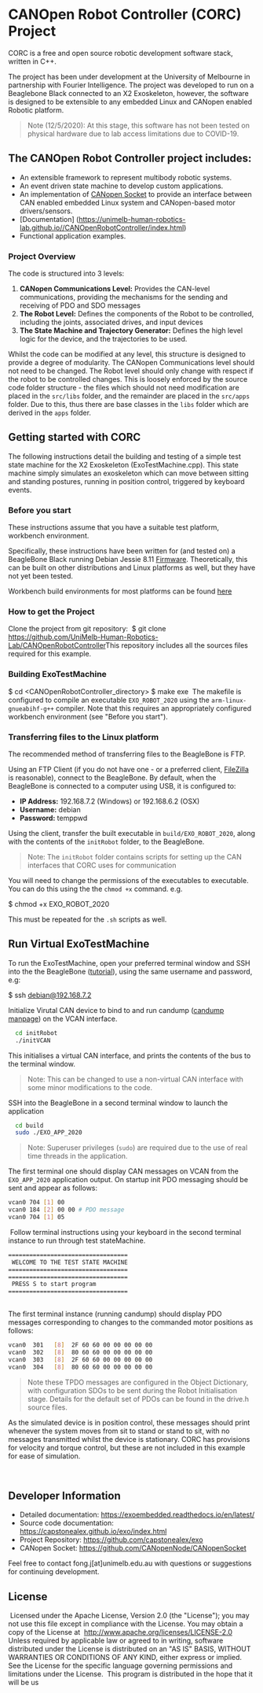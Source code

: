 # CANOpen Robot Controller (CORC) Project

CORC is a free and open source robotic development software stack, written in C++.

The project has been under development at the University of Melbourne in partnership with Fourier Intelligence. The project was developed to run on a Beaglebone Black connected to an X2 Exoskeleton, however, the software is designed to be extensible to any embedded Linux and CANopen enabled Robotic platform.

> Note (12/5/2020): At this stage, this software has not been tested on physical hardware due to lab access limitations due to COVID-19.

## The CANOpen Robot Controller project includes:

- An extensible framework to represent multibody robotic systems.
- An event driven state machine to develop custom applications. 
- An implementation of [CANopen Socket](https://github.com/CANopenNode/CANopenSocket) to provide an interface between CAN enabled embedded Linux system and CANopen-based motor drivers/sensors.
- [Documentation] (https://unimelb-human-robotics-lab.github.io//CANOpenRobotController/index.html)
- Functional application examples.

### Project Overview

The code is structured into 3 levels:

1. **CANopen Communications Level:** Provides the CAN-level communications, providing the mechanisms for the sending and receiving of PDO and SDO messages
2. **The Robot Level:** Defines the components of the Robot to be controlled, including the joints, associated drives, and input devices
3. **The State Machine and Trajectory Generator:** Defines the high level logic for the device, and the trajectories to be used. 

Whilst the code can be modified at any level, this structure is designed to provide a degree of modularity. The CANopen Communications level should not need to be changed. The Robot level should only change with respect if the robot to be controlled changes. This is loosely enforced by the source code folder structure - the files which should not need modification are placed in the `src/libs` folder, and the remainder are placed in the `src/apps` folder. Due to this, thus there are base classes in the `libs` folder which are derived in the `apps` folder. 

## Getting started with CORC

The following instructions detail the building and testing of a simple test state machine for the X2 Exoskeleton (ExoTestMachine.cpp). This state machine simply simulates an exoskeleton which can move between sitting and standing postures, running in position control, triggered by keyboard events. 

### Before you start
These instructions assume that you have a suitable test platform, workbench environment. 

Specifically, these instructions have been written for (and tested on) a BeagleBone Black running Debian Jessie 8.11 [Firmware](http://beagleboard.org/latest-images). Theoretically, this can be built on other distributions and Linux platforms as well, but they have not yet been tested.

Workbench build environments for most platforms can be found [here](https://exoembedded.readthedocs.io/en/latest/workbench/)

### How to get the Project

Clone the project from git repository:
​
\$ git clone https://github.com/UniMelb-Human-Robotics-Lab/CANOpenRobotController
​
This repository includes all the sources files required for this example. 

### Building ExoTestMachine

$ cd <CANOpenRobotController_directory>
    $ make exe
​
The makefile is configured to compile an executable `EXO_ROBOT_2020` using the `arm-linux-gnueabihf-g++` compiler. Note that this requires an appropriately configured workbench environment (see "Before you start").

### Transferring files to the Linux platform

The recommended method of transferring files to the BeagleBone is FTP. 

Using an FTP Client (if you do not have one - or a preferred client, [FileZilla](https://filezilla-project.org/) is reasonable), connect to the BeagleBone. By default, when the BeagleBone is connected to a computer using USB, it is configured to:
  
- **IP Address:** 192.168.7.2 (Windows) or 192.168.6.2 (OSX)
- **Username:** debian
- **Password:** temppwd

Using the client, transfer the built executable in `build/EXO_ROBOT_2020`, along with the contents of the `initRobot` folder, to the BeagleBone.

> Note: The `initRobot` folder contains scripts for setting up the CAN interfaces that CORC uses for communication

You will need to change the permissions of the executables to executable. You can do this using the the `chmod +x` command. e.g.

$ chmod +x EXO_ROBOT_2020

This must be repeated for the `.sh` scripts as well. 

## Run Virtual ExoTestMachine

To run the ExoTestMachine, open your preferred terminal window and SSH into the the BeagleBone ([tutorial](https://elinux.org/Beagleboard:Terminal_Shells)), using the same username and password, e.g:

$ ssh debian@192.168.7.2

Initialize Virutal CAN device to bind to and run candump ([candump manpage](https://manpages.debian.org/testing/can-utils/candump.1.en.html)) on the VCAN interface. 
```bash
  cd initRobot
  ./initVCAN
```

This initialises a virtual CAN interface, and prints the contents of the bus to the terminal window. 

> Note: This can be changed to use a non-virtual CAN interface with some minor modifications to the code.

SSH into the BeagleBone in a second terminal window to launch the application ​

```bash
  cd build
  sudo ./EXO_APP_2020
```

> Note: Superuser privileges (`sudo`) are required due to the use of real time threads in the application. 

The first terminal one should display CAN messages on VCAN from the `EXO_APP_2020` application output. On startup init PDO messaging should be sent and appear as follows:
  ​
```bash
vcan0 704 [1] 00
vcan0 184 [2] 00 00 # PDO message
vcan0 704 [1] 05
```
​
Follow terminal instructions using your keyboard in the second terminal instance to run through test stateMachine.​

```bash
==================================
 WELCOME TO THE TEST STATE MACHINE
==================================
==================================
 PRESS S to start program
==================================
​
```

The first terminal instance (running candump) should display PDO messages corresponding to changes to the commanded motor positions as follows:

```bash
vcan0  301   [8]  2F 60 60 00 00 00 00 00 
vcan0  302   [8]  80 60 60 00 00 00 00 00 
vcan0  303   [8]  2F 60 60 00 00 00 00 00 
vcan0  304   [8]  80 60 60 00 00 00 00 00 
```
> Note these TPDO messages are configured in the Object Dictionary, with configuration SDOs to be sent during the Robot Initialisation stage. Details for the default set of PDOs can be found in the drive.h source files.

As the simulated device is in position control, these messages should print whenever the system moves from sit to stand or stand to sit, with no messages transmitted whilst the device is stationary. CORC has provisions for velocity and torque control, but these are not included in this example for ease of simulation. 

​<!-- ## Run ExoTestMachine on X2
​
Running on the X2 Robot is very similar to the virutal CAN set up, with one adjustment and -->

<!-- ### TODO: Event Driven State machine
explain me -->

## Developer Information

- Detailed documentation: https://exoembedded.readthedocs.io/en/latest/
- Source code documentation: https://capstonealex.github.io/exo/index.html
- Project Repository: https://github.com/capstonealex/exo
- CANopen Socket: https://github.com/CANopenNode/CANopenSocket

Feel free to contact fong.j[at]unimelb.edu.au with questions or suggestions for continuing development.

## License

​
Licensed under the Apache License, Version 2.0 (the "License"); you may not use this file except in compliance with the License. You may obtain a copy of the License at
​
http://www.apache.org/licenses/LICENSE-2.0
Unless required by applicable law or agreed to in writing, software distributed under the License is distributed on an "AS IS" BASIS, WITHOUT WARRANTIES OR CONDITIONS OF ANY KIND, either express or implied. See the License for the specific language governing permissions and limitations under the License.
​
This program is distributed in the hope that it will be us

<!-- ## Maintainers -->
